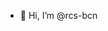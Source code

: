 - 👋 Hi, I’m @rcs-bcn

<!---
rcs-bcn/rcs-bcn is a ✨ special ✨ repository because its `README.md` (this file) appears on your GitHub profile.
You can click the Preview link to take a look at your changes.
--->
